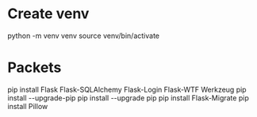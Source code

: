 # Create venv
python -m venv venv
source venv/bin/activate


# Packets
pip install Flask Flask-SQLAlchemy Flask-Login Flask-WTF Werkzeug
pip install --upgrade-pip
pip install --upgrade pip
pip install Flask-Migrate
pip install Pillow